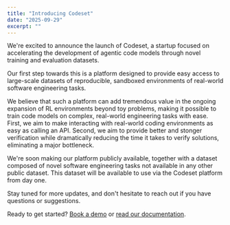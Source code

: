 ```yaml
---
title: "Introducing Codeset"
date: "2025-09-29"
excerpt: ""
---
```


We're excited to announce the launch of Codeset, a startup focused on accelerating the development of agentic code models through novel training and evaluation datasets.

Our first step towards this is a platform designed to provide easy access to large-scale datasets of reproducible, sandboxed environments of real-world software engineering tasks.

We believe that such a platform can add tremendous value in the ongoing expansion of RL environments beyond toy problems, making it possible to train code models on complex, real-world engineering tasks with ease.
First, we aim to make interacting with real-world coding environments as easy as calling an API.
Second, we aim to provide better and stonger verification while dramatically reducing the time it takes to verify solutions, eliminating a major bottleneck.

We're soon making our platform publicly available, together with a dataset composed of novel software engineering tasks not available in any other public dataset. This dataset will be available to use via the Codeset platform from day one.

Stay tuned for more updates, and don't hesitate to reach out if you have questions or suggestions.

Ready to get started? [Book a demo](https://calendly.com/andre-codeset/intro-to-codeset) or [read our documentation](https://docs.codeset.ai).
